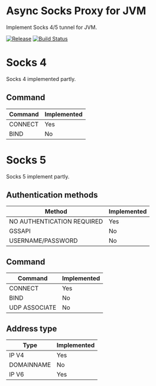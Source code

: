 # Async Socks Proxy for JVM

Implement Socks 4/5 tunnel for JVM.

[![Release](https://jitpack.io/v/c0va23/asyncSocksProxy.svg)](https://jitpack.io/#c0va23/asyncSocksProxy)
[![Build Status](https://travis-ci.org/c0va23/asyncSocksProxy.svg?branch=master)](https://travis-ci.org/c0va23/asyncSocksProxy)

# Socks 4

Socks 4 implemented partly.

## Command

| Command  | Implemented   |
|----------|---------------|
| CONNECT  | Yes           |
| BIND     | No            |

# Socks 5

Socks 5 implement partly.

## Authentication methods

| Method                      | Implemented   |
|-----------------------------|---------------|
| NO AUTHENTICATION REQUIRED  | Yes           |
| GSSAPI                      | No            |
| USERNAME/PASSWORD           | No            |

## Command

| Command       | Implemented |
|---------------|-------------|
| CONNECT       | Yes         |
| BIND          | No          |
| UDP ASSOCIATE | No          |

## Address type

| Type       | Implemented  |
|------------|--------------|
| IP V4      | Yes          |
| DOMAINNAME | No           |
| IP V6      | Yes          |
